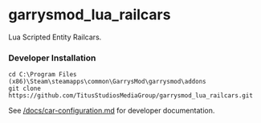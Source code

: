 # garrysmod_lua_railcars
Lua Scripted Entity Railcars.

### Developer Installation

```
cd C:\Program Files (x86)\Steam\steamapps\common\GarrysMod\garrysmod\addons
git clone https://github.com/TitusStudiosMediaGroup/garrysmod_lua_railcars.git
```

See [/docs/car-configuration.md](/docs/car-configuration.md) for developer documentation.
